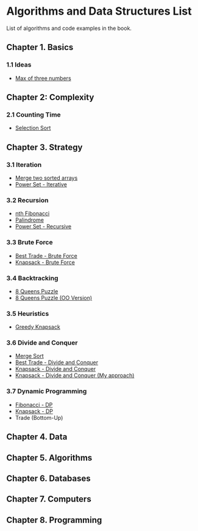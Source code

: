 # Algorithms and Data Structures List

List of algorithms and code examples in the book.

## Chapter 1. Basics

### 1.1 Ideas

* [Max of three numbers](./01-basics/algorithms/max-of-three-numbers.js)

## Chapter 2: Complexity

### 2.1 Counting Time

* [Selection Sort](./02-complexity/algorithms/selection-sort.js)

## Chapter 3. Strategy

### 3.1 Iteration

* [Merge two sorted arrays](./03-strategy/algorithms/merge-two-sorted-lists.js)
* [Power Set - Iterative](./03-strategy/algorithms/power-set.js)

### 3.2 Recursion

* [nth Fibonacci](./03-strategy/algorithms/fibonacci.js)
* [Palindrome](./03-strategy/algorithms/palindrome.js)
* [Power Set - Recursive](./03-strategy/algorithms/power-set-recursive.js)

### 3.3 Brute Force

* [Best Trade - Brute Force](./03-strategy/algorithms/best-trade.js)
* [Knapsack - Brute Force](./03-strategy/algorithms/knapsack.js)

### 3.4 Backtracking

* [8 Queens Puzzle](./03-strategy/algorithms/eight-queens-puzzle.v2.js)
* [8 Queens Puzzle (OO Version)](./03-strategy/algorithms/eight-queens-puzzle.v1.js)

### 3.5 Heuristics

* [Greedy Knapsack](./03-strategy/algorithms/greedy-knapsack.js)

### 3.6 Divide and Conquer

* [Merge Sort](./03-strategy/algorithms/merge-sort.js)
* [Best Trade - Divide and Conquer](./03-strategy/algorithms/best-trade-divide-n-conquer.js)
* [Knapsack - Divide and Conquer](./03-strategy/algorithms/knapsack-dnc.js)
* [Knapsack - Divide and Conquer (My approach)](./03-strategy/algorithms/knapsack-divide-n-conquer.js)

### 3.7 Dynamic Programming

* [Fibonacci - DP](./03-strategy/algorithms/dynamic-fibonacci.js)
* [Knapsack - DP](./03-strategy/algorithms/knapsack-dp.js)
* Trade (Bottom-Up)

## Chapter 4. Data

## Chapter 5. Algorithms

## Chapter 6. Databases

## Chapter 7. Computers

## Chapter 8. Programming
